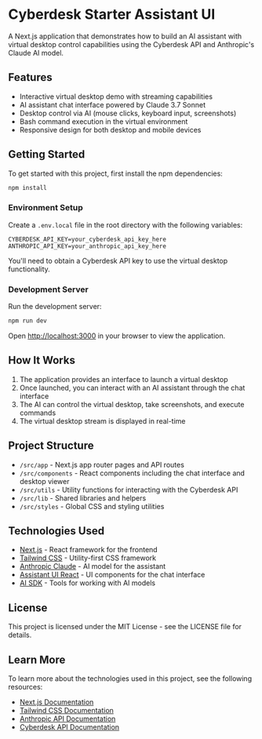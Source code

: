 # Cyberdesk Starter Assistant UI

A Next.js application that demonstrates how to build an AI assistant with virtual desktop control capabilities using the Cyberdesk API and Anthropic's Claude AI model.

## Features

- Interactive virtual desktop demo with streaming capabilities
- AI assistant chat interface powered by Claude 3.7 Sonnet
- Desktop control via AI (mouse clicks, keyboard input, screenshots)
- Bash command execution in the virtual environment
- Responsive design for both desktop and mobile devices

## Getting Started

To get started with this project, first install the npm dependencies:

```bash
npm install
```

### Environment Setup

Create a `.env.local` file in the root directory with the following variables:

```
CYBERDESK_API_KEY=your_cyberdesk_api_key_here
ANTHROPIC_API_KEY=your_anthropic_api_key_here
```

You'll need to obtain a Cyberdesk API key to use the virtual desktop functionality.

### Development Server

Run the development server:

```bash
npm run dev
```

Open [http://localhost:3000](http://localhost:3000) in your browser to view the application.

## How It Works

1. The application provides an interface to launch a virtual desktop
2. Once launched, you can interact with an AI assistant through the chat interface
3. The AI can control the virtual desktop, take screenshots, and execute commands
4. The virtual desktop stream is displayed in real-time

## Project Structure

- `/src/app` - Next.js app router pages and API routes
- `/src/components` - React components including the chat interface and desktop viewer
- `/src/utils` - Utility functions for interacting with the Cyberdesk API
- `/src/lib` - Shared libraries and helpers
- `/src/styles` - Global CSS and styling utilities

## Technologies Used

- [Next.js](https://nextjs.org/) - React framework for the frontend
- [Tailwind CSS](https://tailwindcss.com/) - Utility-first CSS framework
- [Anthropic Claude](https://www.anthropic.com/) - AI model for the assistant
- [Assistant UI React](https://github.com/assistant-ui/react) - UI components for the chat interface
- [AI SDK](https://github.com/vercel/ai) - Tools for working with AI models

## License

This project is licensed under the MIT License - see the LICENSE file for details.

## Learn More

To learn more about the technologies used in this project, see the following resources:

- [Next.js Documentation](https://nextjs.org/docs)
- [Tailwind CSS Documentation](https://tailwindcss.com/docs)
- [Anthropic API Documentation](https://docs.anthropic.com/)
- [Cyberdesk API Documentation](https://docs.cyberdesk.io)
